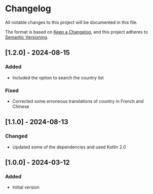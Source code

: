 # Changelog

All notable changes to this project will be documented in this file.

The format is based on [Keep a Changelog](https://keepachangelog.com/en/1.0.0/), and this project
adheres to [Semantic Versioning](https://semver.org/spec/v2.0.0.html).

## [1.2.0] - 2024-08-15

### Added

- Included the option to search the country list

### Fixed

- Corrected some erroneous translations of country in French and Chinese


## [1.1.0] - 2024-08-13

### Changed

- Updated some of the dependencies and used Kotlin 2.0

## [1.0.0] - 2024-03-12

### Added

- Initial version
